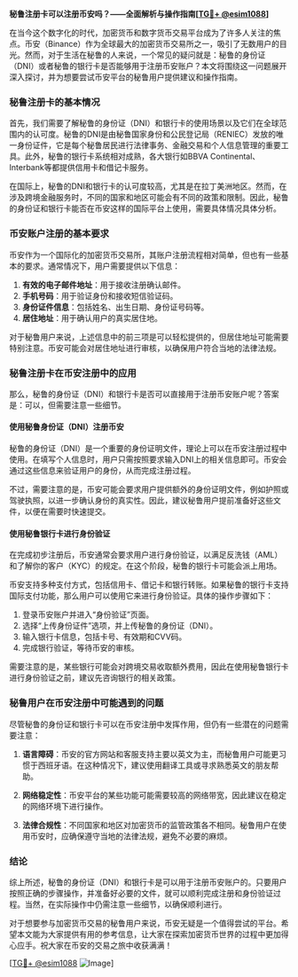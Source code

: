 **秘鲁注册卡可以注册币安吗？——全面解析与操作指南[[TG💪+ @esim1088](https://t.me/s/esim1088)]**

在当今这个数字化的时代，加密货币和数字货币交易平台成为了许多人关注的焦点。币安（Binance）作为全球最大的加密货币交易所之一，吸引了无数用户的目光。然而，对于生活在秘鲁的人来说，一个常见的疑问就是：秘鲁的身份证（DNI）或者秘鲁的银行卡是否能够用于注册币安账户？本文将围绕这一问题展开深入探讨，并为想要尝试币安平台的秘鲁用户提供建议和操作指南。

### 秘鲁注册卡的基本情况

首先，我们需要了解秘鲁的身份证（DNI）和银行卡的使用场景以及它们在全球范围内的认可度。秘鲁的DNI是由秘鲁国家身份和公民登记局（RENIEC）发放的唯一身份证件，它是每个秘鲁居民进行法律事务、金融交易和个人信息管理的重要工具。此外，秘鲁的银行卡系统相对成熟，各大银行如BBVA Continental、Interbank等都提供信用卡和借记卡服务。

在国际上，秘鲁的DNI和银行卡的认可度较高，尤其是在拉丁美洲地区。然而，在涉及跨境金融服务时，不同的国家和地区可能会有不同的政策和限制。因此，秘鲁的身份证和银行卡能否在币安这样的国际平台上使用，需要具体情况具体分析。

### 币安账户注册的基本要求

币安作为一个国际化的加密货币交易所，其账户注册流程相对简单，但也有一些基本的要求。通常情况下，用户需要提供以下信息：

1. **有效的电子邮件地址**：用于接收注册确认邮件。
2. **手机号码**：用于验证身份和接收短信验证码。
3. **身份证件信息**：包括姓名、出生日期、身份证号码等。
4. **居住地址**：用于确认用户的真实居住地。

对于秘鲁用户来说，上述信息中的前三项是可以轻松提供的，但居住地址可能需要特别注意。币安可能会对居住地址进行审核，以确保用户符合当地的法律法规。

### 秘鲁注册卡在币安注册中的应用

那么，秘鲁的身份证（DNI）和银行卡是否可以直接用于注册币安账户呢？答案是：可以，但需要注意一些细节。

#### 使用秘鲁身份证（DNI）注册币安

秘鲁的身份证（DNI）是一个重要的身份证明文件，理论上可以在币安注册过程中使用。在填写个人信息时，用户只需按照要求输入DNI上的相关信息即可。币安会通过这些信息来验证用户的身份，从而完成注册过程。

不过，需要注意的是，币安可能会要求用户提供额外的身份证明文件，例如护照或驾驶执照，以进一步确认身份的真实性。因此，建议秘鲁用户提前准备好这些文件，以便在需要时快速提交。

#### 使用秘鲁银行卡进行身份验证

在完成初步注册后，币安通常会要求用户进行身份验证，以满足反洗钱（AML）和了解你的客户（KYC）的规定。在这个阶段，秘鲁的银行卡可能会派上用场。

币安支持多种支付方式，包括信用卡、借记卡和银行转账。如果秘鲁的银行卡支持国际支付功能，那么用户可以使用它来进行身份验证。具体的操作步骤如下：

1. 登录币安账户并进入“身份验证”页面。
2. 选择“上传身份证件”选项，并上传秘鲁的身份证（DNI）。
3. 输入银行卡信息，包括卡号、有效期和CVV码。
4. 完成银行验证，等待币安的审核。

需要注意的是，某些银行可能会对跨境交易收取额外费用，因此在使用秘鲁银行卡进行身份验证之前，建议先咨询银行的相关政策。

### 秘鲁用户在币安注册中可能遇到的问题

尽管秘鲁的身份证和银行卡可以在币安注册中发挥作用，但仍有一些潜在的问题需要注意：

1. **语言障碍**：币安的官方网站和客服支持主要以英文为主，而秘鲁用户可能更习惯于西班牙语。在这种情况下，建议使用翻译工具或寻求熟悉英文的朋友帮助。

2. **网络稳定性**：币安平台的某些功能可能需要较高的网络带宽，因此建议在稳定的网络环境下进行操作。

3. **法律合规性**：不同国家和地区对加密货币的监管政策各不相同。秘鲁用户在使用币安时，应确保遵守当地的法律法规，避免不必要的麻烦。

### 结论

综上所述，秘鲁的身份证（DNI）和银行卡是可以用于注册币安账户的。只要用户按照正确的步骤操作，并准备好必要的文件，就可以顺利完成注册和身份验证过程。当然，在实际操作中仍需注意一些细节，以确保顺利进行。

对于想要参与加密货币交易的秘鲁用户来说，币安无疑是一个值得尝试的平台。希望本文能为大家提供有用的参考信息，让大家在探索加密货币世界的过程中更加得心应手。祝大家在币安的交易之旅中收获满满！

[[TG💪+ @esim1088](https://t.me/s/esim1088) ![Image](https://i.postimg.cc/4NQfJmqS/Snipaste-2025-05-13-00-14-12.png)]